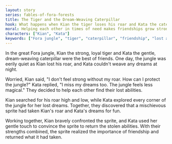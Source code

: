 ```yaml
---
layout: story
series: fables-of-fora-forests
title: The Tiger and the Dream-Weaving Caterpillar
hook: What happens when Kian the tiger loses his roar and Kata the caterpillar loses her dreams in Fora jungle?
moral: Helping each other in times of need makes friendships grow stronger.
characters: ["Kian", "Kata"]
keywords: ["Fora jungle", "tiger", "caterpillar", "friendship", "lost abilities", "teamwork", "sprite", "magical", "loyal", "gentle"]
---
```


In the great Fora jungle, Kian the strong, loyal tiger and Kata the gentle, dream-weaving caterpillar were the best of friends. One day, the jungle was eerily quiet as Kian lost his roar, and Kata couldn't weave any dreams at night.

Worried, Kian said, "I don't feel strong without my roar. How can I protect the jungle?" Kata replied, "I miss my dreams too. The jungle feels less magical." They decided to help each other find their lost abilities.

Kian searched for his roar high and low, while Kata explored every corner of the jungle for her lost dreams. Together, they discovered that a mischievous sprite had taken Kian's roar and Kata's dreams for fun.

Working together, Kian bravely confronted the sprite, and Kata used her gentle touch to convince the sprite to return the stolen abilities. With their strengths combined, the sprite realized the importance of friendship and returned what it had taken.

